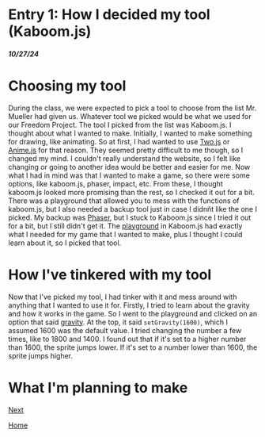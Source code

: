 # Entry 1: How I decided my tool (Kaboom.js)
##### 10/27/24

# Choosing my tool
During the class, we were expected to pick a tool to choose from the list Mr. Mueller had given us. Whatever tool we picked would be what we used for our Freedom Project. The tool I picked from the list was Kaboom.js. I thought about what I wanted to make. Initially, I wanted to make something for drawing, like animating. So at first, I had wanted to use [Two.js](https://two.js.org/) or [Anime.js](https://animejs.com/) for that reason. They seemed pretty difficult to me though, so I changed my mind. I couldn't really understand the website, so I felt like changing or going to another idea would be better and easier for me. Now what I had in mind was that I wanted to make a game, so there were some options, like kaboom.js, phaser, impact, etc. From these, I thought kaboom.js looked more promising than the rest, so I checked it out for a bit. There was a playground that allowed you to mess with the functions of kaboom.js, but I also needed a backup tool just in case I didnñt like the one I picked. My backup was [Phaser](phaser.io), but I stuck to Kaboom.js since I tried it out for a bit, but I still didn't get it. The [playground](https://kaboomjs.com/play?example=add) in Kaboom.js had exactly what I needed for my game that I wanted to make, plus I thought I could learn about it, so I picked that tool.

# How I've tinkered with my tool
Now that I've picked my tool, I had tinker with it and mess around with anything that I wanted to use it for. Firstly, I tried to learn about the gravity and how it works in the game. So I went to the playground and clicked on an option that said [gravity](https://kaboomjs.com/play?example=gravity). At the top, it said `setGravity(1600)`, which I assumed 1600 was the default value. I tried changing the number a few times, like to 1800 and 1400. I found out that if it's set to a higher number than 1600, the sprite jumps lower. If it's set to a number lower than 1600, the sprite jumps higher.

# What I'm planning to make


[Next](entry02.md)

[Home](../README.md)
